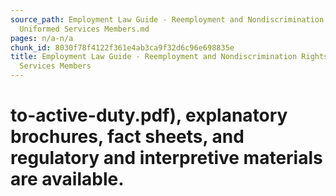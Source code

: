 ```yaml
---
source_path: Employment Law Guide - Reemployment and Nondiscrimination Rights for
  Uniformed Services Members.md
pages: n/a-n/a
chunk_id: 8030f78f4122f361e4ab3ca9f32d6c96e698835e
title: Employment Law Guide - Reemployment and Nondiscrimination Rights for Uniformed
  Services Members
---
```

# to-active-duty.pdf), explanatory brochures, fact sheets, and regulatory and interpretive materials are available.
